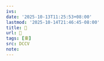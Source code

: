 ```yaml
---
ivs:
date: '2025-10-13T11:25:53+08:00'
lastmod: '2025-10-14T21:46:45-08:00'
title: 󰊾
url: 󰊾
tags: [東]
src: DCCV
note:
---
```

